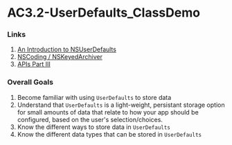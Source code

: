 # AC3.2-UserDefaults_ClassDemo

### Links
1. [An Introduction to NSUserDefaults](http://www.codingexplorer.com/nsuserdefaults-a-swift-introduction/)
2. [NSCoding / NSKeyedArchiver](http://nshipster.com/nscoding/)
3. [APIs Part III](https://github.com/C4Q/AC3.2-APIs/tree/master/Part-III)

### Overall Goals

1. Become familiar with using `UserDefaults` to store data
2. Understand that `UserDefaults` is a light-weight, persistant storage option for small amounts of data that relate to how your app should be configured, based on the user's selection/choices. 
3. Know the different ways to store data in `UserDefaults`
4. Know the different data types that can be stored in `UserDefaults`
